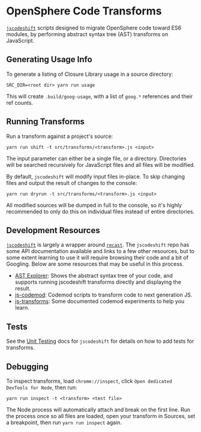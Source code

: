 # OpenSphere Code Transforms

[`jscodeshift`](https://github.com/facebook/jscodeshift) scripts designed to migrate OpenSphere code toward ES6 modules, by performing abstract syntax tree (AST) transforms on JavaScript.

## Generating Usage Info

To generate a listing of Closure Library usage in a source directory:

```
SRC_DIR=<root dir> yarn run usage
```

This will create `.build/goog-usage`, with a list of `goog.*` references and their ref counts.

## Running Transforms

Run a transform against a project's source:

```
yarn run shift -t src/transforms/<transform>.js <input>
```

The input parameter can either be a single file, or a directory. Directories will be searched recursively for JavaScript files and all files will be modified.

By default, `jscodeshift` will modify input files in-place. To skip changing files and output the result of changes to the console:

```
yarn run dryrun -t src/transforms/<transform>.js <input>
```

All modified sources will be dumped in full to the console, so it's highly recommended to only do this on individual files instead of entire directories.

## Development Resources

[`jscodeshift`](https://github.com/facebook/jscodeshift) is largely a wrapper around [`recast`](https://github.com/benjamn/recast). The `jscodeshift` repo has some API documentation available and links to a few other resources, but to some extent learning to use it will require browsing their code and a bit of Googling. Below are some resources that may be useful in this process.

- [AST Explorer](http://astexplorer.net/): Shows the abstract syntax tree of your code, and supports running jscodeshift transforms directly and displaying the result.
- [js-codemod](https://github.com/cpojer/js-codemod/): Codemod scripts to transform code to next generation JS.
- [js-transforms](https://github.com/jhgg/js-transforms): Some documented codemod experiments to help you learn.

## Tests

See the [Unit Testing](https://github.com/facebook/jscodeshift#unit-testing) docs for `jscodeshift` for details on how to add tests for transforms.

## Debugging

To inspect transforms, load `chrome://inspect`, click `Open dedicated DevTools for Node`, then run:

```
yarn run inspect -t <transform> <test file>
```

The Node process will automatically attach and break on the first line. Run the process once so all files are loaded, open your transform in Sources, set a breakpoint, then run `yarn run inspect` again.

